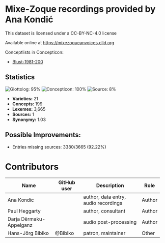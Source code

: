 # Mixe-Zoque recordings provided by Ana Kondić

This dataset is licensed under a CC-BY-NC-4.0 license

Available online at https://mixezoqueanvoices.clld.org


Conceptlists in Concepticon:
- [Blust-1981-200](https://concepticon.clld.org/contributions/Blust-1981-200)
## Statistics


![Glottolog: 95%](https://img.shields.io/badge/Glottolog-95%25-green.svg "Glottolog: 95%")
![Concepticon: 100%](https://img.shields.io/badge/Concepticon-100%25-brightgreen.svg "Concepticon: 100%")
![Source: 8%](https://img.shields.io/badge/Source-8%25-red.svg "Source: 8%")

- **Varieties:** 21
- **Concepts:** 199
- **Lexemes:** 3,665
- **Sources:** 1
- **Synonymy:** 1.03

## Possible Improvements:



- Entries missing sources: 3380/3665 (92.22%)

# Contributors

Name               | GitHub user     | Description                          | Role
---                | ---             | ---                                  | ---
Ana Kondic |  | author, data entry, audio recordings | Author
Paul Heggarty |  | author, consultant | Author
Darja Dërmaku-Appelganz |  | audio post-processing | Author
Hans-Jörg Bibiko | @Bibiko | patron, maintainer | Other

